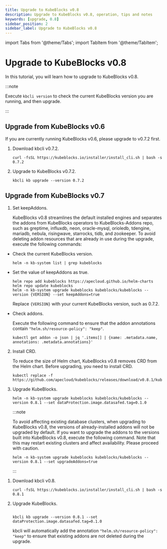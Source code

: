 ```yaml
---
title: Upgrade to KubeBlocks v0.8
description: Upgrade to KubeBlocks v0.8, operation, tips and notes
keywords: [upgrade, 0.8]
sidebar_position: 2
sidebar_label: Upgrade to KubeBlocks v0.8
---
```


import Tabs from '@theme/Tabs';
import TabItem from '@theme/TabItem';


# Upgrade to KubeBlocks v0.8

In this tutorial, you will learn how to upgrade to KubeBlocks v0.8.

:::note

Execute `kbcli version` to check the current KubeBlocks version you are running, and then upgrade.

:::

## Upgrade from KubeBlocks v0.6

If you are currently running KubeBlocks v0.6, please upgrade to v0.7.2 first.

1. Download kbcli v0.7.2.

    ```shell
    curl -fsSL https://kubeblocks.io/installer/install_cli.sh | bash -s 0.7.2
    ```

2. Upgrade to KubeBlocks v0.7.2.

    ```shell
    kbcli kb upgrade --version 0.7.2
    ```

## Upgrade from KubeBlocks v0.7

<Tabs>

<TabItem value="Helm" label="Helm" default>

1. Set keepAddons.

    KubeBlocks v0.8 streamlines the default installed engines and separates the addons from KubeBlocks operators to KubeBlocks-Addons repo, such as greptime, influxdb, neon, oracle-mysql, orioledb, tdengine, mariadb, nebula, risingwave, starrocks, tidb, and zookeeper. To avoid deleting addon resources that are already in use during the upgrade, execute the following commands:

- Check the current KubeBlocks version.

    ```shell
    helm -n kb-system list | grep kubeblocks
    ```

- Set the value of keepAddons as true.

    ```shell
    helm repo add kubeblocks https://apecloud.github.io/helm-charts
    helm repo update kubeblocks
    helm -n kb-system upgrade kubeblocks kubeblocks/kubeblocks --version {VERSION} --set keepAddons=true
    ```

    Replace `{VERSION}` with your current KubeBlocks version, such as 0.7.2.

- Check addons.

    Execute the following command to ensure that the addon annotations contain `"helm.sh/resource-policy": "keep"`.

    ```shell
    kubectl get addon -o json | jq '.items[] | {name: .metadata.name, annotations: .metadata.annotations}'
    ```

2. Install CRD.

    To reduce the size of Helm chart, KubeBlocks v0.8 removes CRD from the Helm chart. Before upgrading, you need to install CRD.

    ```shell
    kubectl replace -f https://github.com/apecloud/kubeblocks/releases/download/v0.8.1/kubeblocks_crds.yaml
    ```

3. Upgrade KubeBlocks.

    ```shell
    helm -n kb-system upgrade kubeblocks kubeblocks/kubeblocks --version 0.8.1 --set dataProtection.image.datasafed.tag=0.1.0
    ```

    :::note

    To avoid affecting existing database clusters, when upgrading to KubeBlocks v0.8, the versions of already-installed addons will not be upgraded by default. If you want to upgrade the addons to the versions built into KubeBlocks v0.8, execute the following command. Note that this may restart existing clusters and affect availability. Please proceed with caution.

    ```shell
    helm -n kb-system upgrade kubeblocks kubeblocks/kubeblocks --version 0.8.1 --set upgradeAddons=true
    ```

    :::

</TabItem>

<TabItem value="kbcli" label="kbcli">

1. Download kbcli v0.8.

    ```shell
    curl -fsSL https://kubeblocks.io/installer/install_cli.sh | bash -s 0.8.1
    ```

2. Upgrade KubeBlocks.

    ```shell

    kbcli kb upgrade --version 0.8.1 --set dataProtection.image.datasafed.tag=0.1.0

    ```

    kbcli will automatically add the annotation `"helm.sh/resource-policy": "keep"` to ensure that existing addons are not deleted during the upgrade.

</TabItem>

</Tabs>